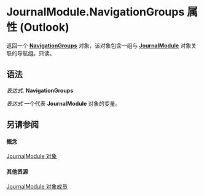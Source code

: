 
# JournalModule.NavigationGroups 属性 (Outlook)

返回一个  **[NavigationGroups](07206203-36a9-7467-3a89-24fa2a7c2b1f.md)** 对象，该对象包含一组与 **[JournalModule](5a696d10-8a10-c01d-cf65-f8a65718f120.md)** 对象关联的导航组。只读。


## 语法

 _表达式_. **NavigationGroups**

 _表达式_ 一个代表 **JournalModule** 对象的变量。


## 另请参阅


#### 概念


[JournalModule 对象](5a696d10-8a10-c01d-cf65-f8a65718f120.md)
#### 其他资源


[JournalModule 对象成员](d0f9e3de-e626-d8f4-fe4d-411ae35cea92.md)
